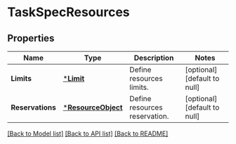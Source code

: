 # TaskSpecResources

## Properties
Name | Type | Description | Notes
------------ | ------------- | ------------- | -------------
**Limits** | [***Limit**](Limit.md) | Define resources limits. | [optional] [default to null]
**Reservations** | [***ResourceObject**](ResourceObject.md) | Define resources reservation. | [optional] [default to null]

[[Back to Model list]](../README.md#documentation-for-models) [[Back to API list]](../README.md#documentation-for-api-endpoints) [[Back to README]](../README.md)


